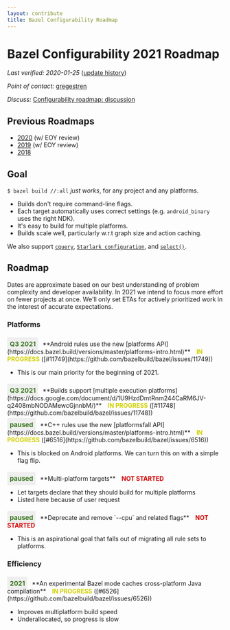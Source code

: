 ```yaml
---
layout: contribute
title: Bazel Configurability Roadmap
---
```

<style>
  .padbottom { padding-bottom: 10px; }
  .etabox {
    background: #EFEFEF;
    color: #38761D;
    font-size: 15px;
    font-weight: bold;
    display: inline;
    padding: 6px;
    margin-right: 10px;
  }
  .donestatus {
    color: #00D000;
    font-weight: bold;
    padding-left: 10px;
  }
  .inprogressstatus {
    color: #D0D000;
    font-weight: bold;
    padding-left: 10px;
  }
  .notstartedstatus {
    color: #D00000;
    font-weight: bold;
    padding-left: 10px;
  }
</style>

# Bazel Configurability 2021 Roadmap

*Last verified: 2020-01-25* ([update history](https://github.com/bazelbuild/bazel-website/commits/master/roadmaps/configuration.md))

*Point of contact:* [gregestren](https://github.com/gregestren)

*Discuss:*  [Configurability roadmap: discussion](https://github.com/bazelbuild/bazel/issues/6431)

## Previous Roadmaps

* [2020](2020/configuration.html) (w/ EOY review)
* [2019](2019/configuration.html) (w/ EOY review)
* [2018](2018/configuration.html)

## Goal

`$ bazel build //:all` *just works*, for any project and any platforms.

* Builds don't require command-line flags.
* Each target automatically uses correct settings (e.g. `android_binary` uses the right NDK).
* It's easy to build for multiple platforms.
* Builds scale well, particularly w.r.t graph size and action caching.

We also support
[`cquery`](https://docs.bazel.build/versions/master/cquery.html), [`Starlark
configuration`](https://docs.bazel.build/versions/master/skylark/config.html),
and
[`select()`](https://docs.bazel.build/versions/master/configurable-attributes.html).

## Roadmap

Dates are approximate based on our best understanding of problem complexity
and developer availability. In 2021 we intend to focus more effort on fewer
projects at once. We'll only set ETAs for actively prioritized work in the
interest of accurate expectations.

### Platforms

<div class="padbottom"></div>
<span class="etabox">Q3 2021</span>**Android rules use the new [platforms
API](https://docs.bazel.build/versions/master/platforms-intro.html)**
<span class="inprogressstatus">IN PROGRESS</span> ([#11749](https://github.com/bazelbuild/bazel/issues/11749))

* This is our main priority for the beginning of 2021.

<div class="padbottom"></div>
<span class="etabox">Q3 2021</span>**Builds support [multiple execution
platforms](https://docs.google.com/document/d/1U9HzdDmtRnm244CaRM6JV-q2408mbNODAMewcGjnnbM/)**
<span class="inprogressstatus">IN PROGRESS</span> ([#11748](https://github.com/bazelbuild/bazel/issues/11748))

<div class="padbottom"></div>
<span class="etabox">paused</span>**C++ rules use the new [platformsfall API](https://docs.bazel.build/versions/master/platforms-intro.html)** 
<span class="inprogressstatus">IN PROGRESS</span> ([#6516](https://github.com/bazelbuild/bazel/issues/6516))

* This is blocked on Android platforms. We can turn this on with a simple flag flip.

<div class="padbottom"></div>
<span class="etabox">paused</span>**Multi-platform targets**
<span class="notstartedstatus">NOT STARTED</span>

* Let targets declare that they should build for multiple platforms
* Listed here because of user request

<div class="padbottom"></div>
<span class="etabox">paused</span>**Deprecate and remove `--cpu` and related flags**
<span class="notstartedstatus">NOT STARTED</span>

* This is an aspirational goal that falls out of migrating all rule sets to
  platforms.

  
### Efficiency

<div class="padbottom"></div>
<span class="etabox">2021</span>**An experimental Bazel mode caches
cross-platform Java compilation**
<span class="inprogressstatus">IN PROGRESS</span> ([#6526](https://github.com/bazelbuild/bazel/issues/6526))

* Improves multiplatform build speed
* Underallocated, so progress is slow
